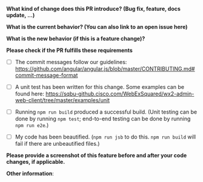 **What kind of change does this PR introduce? (Bug fix, feature, docs update, ...)**



**What is the current behavior? (You can also link to an open issue here)**



**What is the new behavior (if this is a feature change)?**



**Please check if the PR fulfills these requirements**
- [ ] The commit messages follow our guidelines: https://github.com/angular/angular.js/blob/master/CONTRIBUTING.md#commit-message-format
- [ ] A unit test has been written for this change. Some examples can be found here: https://sqbu-github.cisco.com/WebExSquared/wx2-admin-web-client/tree/master/examples/unit
- [ ] Running `npm run build` produced a successful build. (Unit testing can be done by running `npm test`; end-to-end testing can be done by running `npm run e2e`.)
- [ ] My code has been beautified. (`npm run jsb` to do this. `npm run build` will fail if there are unbeautified files.)


**Please provide a screenshot of this feature before and after your code changes, if applicable.**



**Other information**:

